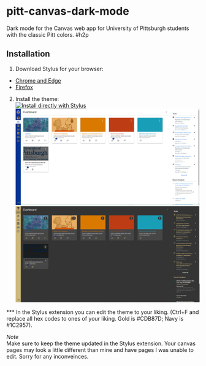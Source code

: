 # pitt-canvas-dark-mode

Dark mode for the Canvas web app for University of Pittsburgh students with the classic Pitt colors. #h2p

## Installation
1. Download Stylus for your browser:
  - [Chrome and Edge](https://chrome.google.com/webstore/detail/stylus/clngdbkpkpeebahjckkjfobafhncgmne?hl=en)
  - [Firefox](https://addons.mozilla.org/firefox/addon/styl-us/)
2. Install the theme: <br />
[![Install directly with Stylus](https://img.shields.io/badge/Install%20directly%20with-Stylus-00adad.svg)](https://raw.githubusercontent.com/robbyhorvath/pitt-canvas-dark-mode/master/theme.user.css) <br />
![Sample Image](imgs/showcase-before.png) <br />
![Sample Image](imgs/showcase-after.png) <br />

*** In the Stylus extension you can edit the theme to your liking. (Ctrl+F and replace all hex codes to ones of your liking. Gold is #CDB87D; Navy is #1C2957).

_Note_<br />
Make sure to keep the theme updated in the Stylus extension. Your canvas pages may look a little different than mine and have pages I was unable to edit. Sorry for any inconveinces.
